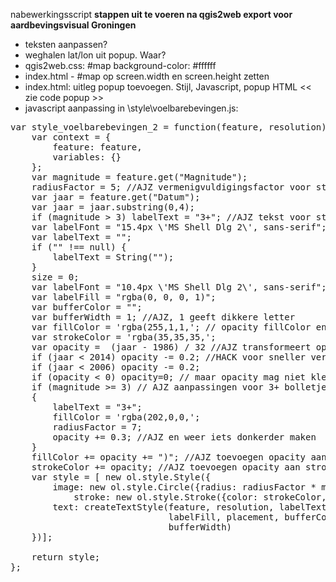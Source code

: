 nabewerkingsscript 
__stappen uit te voeren na qgis2web export voor aardbevingsvisual Groningen__

* teksten aanpassen?
* weghalen lat/lon uit popup. Waar?
* qgis2web.css: #map  background-color: #ffffff
* index.html - #map op screen.width en screen.height zetten
* index.html: uitleg popup toevoegen. Stijl, Javascript, popup HTML
		<< zie code popup >>
* javascript aanpassing in \style\voelbarebevingen.js:

<pre>
var style_voelbarebevingen_2 = function(feature, resolution){
    var context = {
        feature: feature,
        variables: {}
    };
	var magnitude = feature.get("Magnitude");
	radiusFactor = 5; //AJZ vermenigvuldigingsfactor voor straal bevingsbol
	var jaar = feature.get("Datum");
	var jaar = jaar.substring(0,4);
	if (magnitude > 3) labelText = "3+"; //AJZ tekst voor sterkste bevingen
	var labelFont = "15.4px \'MS Shell Dlg 2\', sans-serif"; //AJZ groter lettertype
    var labelText = "";
    if ("" !== null) {
        labelText = String("");
    }
    size = 0;
    var labelFont = "10.4px \'MS Shell Dlg 2\', sans-serif";
    var labelFill = "rgba(0, 0, 0, 1)";
    var bufferColor = "";
	var bufferWidth = 1; //AJZ, 1 geeft dikkere letter
	var fillColor = 'rgba(255,1,1,'; // opacity fillColor en strokeColor afhankelijk van datum
	var strokeColor = 'rgba(35,35,35,';
	var opacity =  (jaar - 1986) / 32 //AJZ transformeert opacity tussen 0 voor begin waarnemingen en 1 huidig jaar.
	if (jaar < 2014) opacity -= 0.2; //HACK voor sneller vervagen van oudere bevingen
	if (jaar < 2006) opacity -= 0.2;
	if (opacity < 0) opacity=0; // maar opacity mag niet kleiner worden dan 0 
	if (magnitude >= 3) // AJZ aanpassingen voor 3+ bolletjes
	{
		labelText = "3+";
		fillColor = 'rgba(202,0,0,';
		radiusFactor = 7;
		opacity += 0.3; //AJZ en weer iets donkerder maken
	}
	fillColor += opacity += ")"; //AJZ toevoegen opacity aan fillColor
	strokeColor += opacity; //AJZ toevoegen opacity aan strokeColor
    var style = [ new ol.style.Style({
        image: new ol.style.Circle({radius: radiusFactor * magnitude,
            stroke: new ol.style.Stroke({color: strokeColor, lineDash: null, lineCap: 'butt', lineJoin: 'miter', width: 0}), fill: new ol.style.Fill({color: fillColor})}),
        text: createTextStyle(feature, resolution, labelText, labelFont,
                              labelFill, placement, bufferColor,
                              bufferWidth)
    })];

    return style;
};
</pre>
